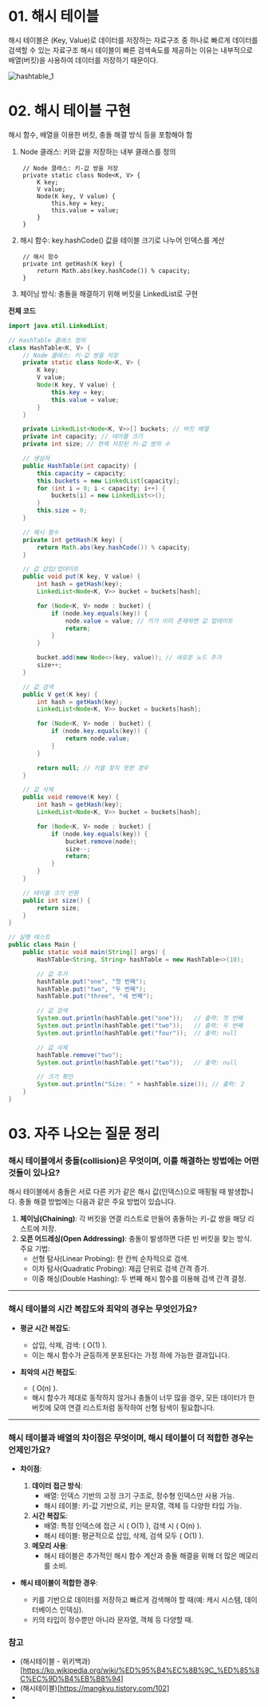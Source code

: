 # 01. 해시 테이블

해시 테이블은 (Key, Value)로 데이터를 저장하는 자료구조 중 하나로 빠르게 데이터를 검색할 수 있는 자료구조
해시 테이블이 빠른 검색속도를 제공하는 이유는 내부적으로 배열(버킷)을 사용하여 데이터를 저장하기 때문이다.

![hashtable_1](https://github.com/user-attachments/assets/bd85877a-d127-4cf6-88c4-b32d74c5d3e8)

# 02. 해시 테이블 구현

해시 함수, 배열을 이용한 버킷, 충돌 해결 방식 등을 포함해야 함

1. Node 클래스: 키와 값을 저장하는 내부 클래스를 정의

```
    // Node 클래스: 키-값 쌍을 저장
    private static class Node<K, V> {
        K key;
        V value;
        Node(K key, V value) {
            this.key = key;
            this.value = value;
        }
    }
```

2. 해시 함수: key.hashCode() 값을 테이블 크기로 나누어 인덱스를 계산

```
    // 해시 함수
    private int getHash(K key) {
        return Math.abs(key.hashCode()) % capacity;
    }
```

3. 체이닝 방식: 충돌을 해결하기 위해 버킷을 LinkedList로 구현

**전체 코드**

``` java
import java.util.LinkedList;

// HashTable 클래스 정의
class HashTable<K, V> {
    // Node 클래스: 키-값 쌍을 저장
    private static class Node<K, V> {
        K key;
        V value;
        Node(K key, V value) {
            this.key = key;
            this.value = value;
        }
    }

    private LinkedList<Node<K, V>>[] buckets; // 버킷 배열
    private int capacity; // 테이블 크기
    private int size; // 현재 저장된 키-값 쌍의 수

    // 생성자
    public HashTable(int capacity) {
        this.capacity = capacity;
        this.buckets = new LinkedList[capacity];
        for (int i = 0; i < capacity; i++) {
            buckets[i] = new LinkedList<>();
        }
        this.size = 0;
    }

    // 해시 함수
    private int getHash(K key) {
        return Math.abs(key.hashCode()) % capacity;
    }

    // 값 삽입/업데이트
    public void put(K key, V value) {
        int hash = getHash(key);
        LinkedList<Node<K, V>> bucket = buckets[hash];

        for (Node<K, V> node : bucket) {
            if (node.key.equals(key)) {
                node.value = value; // 키가 이미 존재하면 값 업데이트
                return;
            }
        }

        bucket.add(new Node<>(key, value)); // 새로운 노드 추가
        size++;
    }

    // 값 검색
    public V get(K key) {
        int hash = getHash(key);
        LinkedList<Node<K, V>> bucket = buckets[hash];

        for (Node<K, V> node : bucket) {
            if (node.key.equals(key)) {
                return node.value;
            }
        }

        return null; // 키를 찾지 못한 경우
    }

    // 값 삭제
    public void remove(K key) {
        int hash = getHash(key);
        LinkedList<Node<K, V>> bucket = buckets[hash];

        for (Node<K, V> node : bucket) {
            if (node.key.equals(key)) {
                bucket.remove(node);
                size--;
                return;
            }
        }
    }

    // 테이블 크기 반환
    public int size() {
        return size;
    }
}

// 실행 테스트
public class Main {
    public static void main(String[] args) {
        HashTable<String, String> hashTable = new HashTable<>(10);

        // 값 추가
        hashTable.put("one", "첫 번째");
        hashTable.put("two", "두 번째");
        hashTable.put("three", "세 번째");

        // 값 검색
        System.out.println(hashTable.get("one"));   // 출력: 첫 번째
        System.out.println(hashTable.get("two"));   // 출력: 두 번째
        System.out.println(hashTable.get("four"));  // 출력: null

        // 값 삭제
        hashTable.remove("two");
        System.out.println(hashTable.get("two"));   // 출력: null

        // 크기 확인
        System.out.println("Size: " + hashTable.size()); // 출력: 2
    }
}
```

# 03. 자주 나오는 질문 정리

### 해시 테이블에서 충돌(collision)은 무엇이며, 이를 해결하는 방법에는 어떤 것들이 있나요?

해시 테이블에서 충돌은 서로 다른 키가 같은 해시 값(인덱스)으로 매핑될 때 발생합니다. 충돌 해결 방법에는 다음과 같은 주요 방법이 있습니다.
1. **체이닝(Chaining)**: 각 버킷을 연결 리스트로 만들어 충돌하는 키-값 쌍을 해당 리스트에 저장.  
2. **오픈 어드레싱(Open Addressing)**: 충돌이 발생하면 다른 빈 버킷을 찾는 방식. 주요 기법:  
   - 선형 탐사(Linear Probing): 한 칸씩 순차적으로 검색.  
   - 이차 탐사(Quadratic Probing): 제곱 단위로 검색 간격 증가.  
   - 이중 해싱(Double Hashing): 두 번째 해시 함수를 이용해 검색 간격 결정.  

---

### 해시 테이블의 시간 복잡도와 최악의 경우는 무엇인가요?

- **평균 시간 복잡도**:  
  - 삽입, 삭제, 검색: \( O(1) \).  
  - 이는 해시 함수가 균등하게 분포된다는 가정 하에 가능한 결과입니다.  

- **최악의 시간 복잡도**:  
  - \( O(n) \).  
  - 해시 함수가 제대로 동작하지 않거나 충돌이 너무 많을 경우, 모든 데이터가 한 버킷에 모여 연결 리스트처럼 동작하여 선형 탐색이 필요합니다.  

---

### 해시 테이블과 배열의 차이점은 무엇이며, 해시 테이블이 더 적합한 경우는 언제인가요?

- **차이점**:  
  1. **데이터 접근 방식**:  
     - 배열: 인덱스 기반의 고정 크기 구조로, 정수형 인덱스만 사용 가능.  
     - 해시 테이블: 키-값 기반으로, 키는 문자열, 객체 등 다양한 타입 가능.  
  2. **시간 복잡도**:  
     - 배열: 특정 인덱스에 접근 시 \( O(1) \), 검색 시 \( O(n) \).  
     - 해시 테이블: 평균적으로 삽입, 삭제, 검색 모두 \( O(1) \).  
  3. **메모리 사용**:  
     - 해시 테이블은 추가적인 해시 함수 계산과 충돌 해결을 위해 더 많은 메모리를 소비.  

- **해시 테이블이 적합한 경우**:  
  - 키를 기반으로 데이터를 저장하고 빠르게 검색해야 할 때(예: 캐시 시스템, 데이터베이스 인덱싱).  
  - 키의 타입이 정수뿐만 아니라 문자열, 객체 등 다양할 때.

### 참고
- (해시테이블 - 위키백과)[https://ko.wikipedia.org/wiki/%ED%95%B4%EC%8B%9C_%ED%85%8C%EC%9D%B4%EB%B8%94]
- (해시테이블)[https://mangkyu.tistory.com/102]
- 
